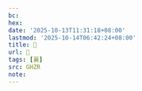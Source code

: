 ```yaml
---
bc:
hex:
date: '2025-10-13T11:31:18+08:00'
lastmod: '2025-10-14T06:42:24+08:00'
title: 󰨼
url: 󰨼
tags: [襄]
src: GHZR
note:
---
```

